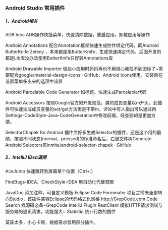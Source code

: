### Android Studio 常用插件

##### 1、Android相关
ADB Idea ADB操作快捷菜单，快速清除数据，重启应用，卸载应用等操作

Android Annotations 配合Annotation框架快速生成控件绑定代码，同Android ButterKnife Zeleny ，本来都是用ButterKnife，生成快速绑定代码，后面开发的都是Lib库没办法使用ButterKnife只好转Annotations库

Android Drawable Importer 做些小应用时妈妈再也不用担心我找不到图标了~需要配合google/material-design-icons · GitHub、Android Icons使用，安装后在设置菜单多出来的选项中设置

Android Parcelable Code Generator 如标题。快速生成Parcelable代码

Android Accessors 按照Google官方的开发规范，类的成员变量以m开头，此插件可快速生成成员变量的set/get方法但是不带m，评论中有人指出可以通过再Settings-CodeStyle-Java-CodeGeneration中修改前缀，经查验却是更加方便。

SelectorChapek for Android 插件库好多生成Selector的插件，还是这个用的最顺，按照不同状态(normal、pressed)的标准命名后，右键文件树Generate Android Selectors见inmite/android-selector-chapek · GitHub




##### 2、IntelliJ IDea通用
AceJump 快速跳转到屏幕某个位置（Ctrl+;）

FindBugs-IDEA、CheckStyle-IDEA 用自动化代替双眼

JavaDoc 添加注释，可自定义模板
Eclipse Code Formmater 项目之前未全部转向Studio，该插件兼容Eclipse的代码格式化风格
http://GrepCode.com Code Search 找源码必备~GrepCode IntelliJ Plugin
RestClient 模拟HTTP请求测试与服务端的通讯请求，功能强大~
Statistic  统计行数的插件


莫装太多，小心卡顿，根据需求禁用部分插件。